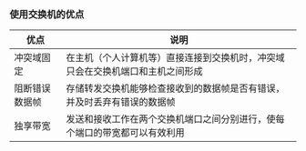 ### 使用交换机的优点  
|优点|说明|
|-|-|
|冲突域固定|在主机（个人计算机等）直接连接到交换机时，冲突域只会在交换机端口和主机之间形成|
|阻断错误数据帧|存储转发交换机能够检查接收到的数据帧是否有错误，并及时丢弃有错误的数据帧|
|独享带宽|发送和接收工作在两个交换机端口之间分别进行，使每个端口的带宽都可以有效利用|